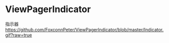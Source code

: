 # ViewPagerIndicator
指示器
https://github.com/FoxconnPeter/ViewPagerIndicator/blob/master/Indicator.gif?raw=true
